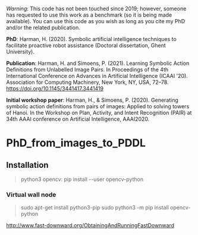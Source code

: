 _Warning_: This code has not been touched since 2019; however, someone has requested to use this work as a benchmark (so it is being made available). You can use this code as you wish as long as you cite my PhD and/or the related publication. 

**PhD**: Harman, H. (2020). Symbolic artificial intelligence techniques to facilitate proactive robot assistance (Doctoral dissertation, Ghent University). 

**Publication**: Harman, H. and Simoens, P. (2021). Learning Symbolic Action Definitions from Unlabelled Image Pairs. In Proceedings of the 4th International Conference on Advances in Artificial Intelligence (ICAAI '20). Association for Computing Machinery, New York, NY, USA, 72–78. https://doi.org/10.1145/3441417.3441419

**Initial workshop paper**: Harman, H., & Simoens, P. (2020). Generating symbolic action definitions from pairs of images: Applied to solving towers of Hanoi. In the  Workshop on Plan, Activity, and Intent Recognition (PAIR) at 34th AAAI conference on Artificial Intelligence, AAAI2020.

# PhD_from_images_to_PDDL






## Installation

> python3
> opencv: pip install --user opencv-python


### Virtual wall node

> sudo apt-get install python3-pip
> sudo python3 -m pip install opencv-python

http://www.fast-downward.org/ObtainingAndRunningFastDownward

